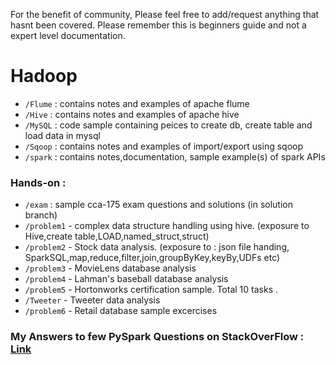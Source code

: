 For the benefit of community, Please feel free to add/request anything that hasnt been covered. Please remember this is beginners guide and not a expert level documentation. 

# Hadoop

- `/Flume` : contains notes and examples of apache flume
- `/Hive` : contains notes and examples of apache hive
- `/MySQL` : code sample containing peices to create db, create table and load data in mysql
- `/Sqoop` : contains notes and examples of import/export using sqoop
-  `/spark` : contains notes,documentation, sample example(s) of spark APIs

### Hands-on :
- `/exam` : sample cca-175 exam questions and solutions (in solution branch)
- `/problem1` - complex data structure handling using hive. (exposure to Hive,create table,LOAD,named_struct,struct)
- `/problem2` - Stock data analysis. (exposure to : json file handing, SparkSQL,map,reduce,filter,join,groupByKey,keyBy,UDFs etc)
- `/problem3` - MovieLens database analysis
- `/problem4` - Lahman's baseball database analysis
- `/problem5` - Hortonworks certification sample. Total 10 tasks .
- `/Tweeter`  - Tweeter data analysis
- `/problem6` - Retail database sample excercises 

### My Answers to few PySpark Questions on StackOverFlow : [Link](https://stackoverflow.com/search?tab=votes&q=user%3a6933215%20%5bspark%5d)
